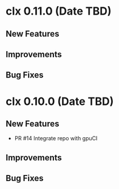 # clx 0.11.0 (Date TBD)

## New Features

## Improvements

## Bug Fixes


# clx 0.10.0 (Date TBD)

## New Features

 - PR #14 Integrate repo with gpuCI

## Improvements

## Bug Fixes
